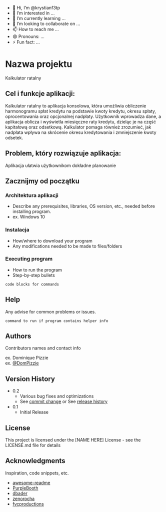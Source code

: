 - 👋 Hi, I’m @krystianf3tp
- 👀 I’m interested in ...
- 🌱 I’m currently learning ...
- 💞️ I’m looking to collaborate on ...
- 📫 How to reach me ...
- 😄 Pronouns: ...
- ⚡ Fun fact: ...

# Nazwa projektu

Kalkulator ratalny

## Cel i funkcje aplikacji:
Kalkulator ratalny to aplikacja konsolowa, która umożliwia obliczenie harmonogramu spłat kredytu na podstawie kwoty kredytu, okresu spłaty, oprocentowania oraz opcjonalnej nadpłaty. Użytkownik wprowadza dane, a aplikacja oblicza i wyświetla miesięczne raty kredytu, dzieląc je na część kapitałową oraz odsetkową. Kalkulator pomaga również zrozumieć, jak nadpłata wpływa na skrócenie okresu kredytowania i zmniejszenie kwoty odsetek.

## Problem, który rozwiązuje aplikacja:
Aplikacja ułatwia użytkownikom dokładne planowanie

## Zacznijmy od początku

### Architektura aplikacji

* Describe any prerequisites, libraries, OS version, etc., needed before installing program.
* ex. Windows 10

### Instalacja

* How/where to download your program
* Any modifications needed to be made to files/folders

### Executing program

* How to run the program
* Step-by-step bullets
```
code blocks for commands
```

## Help

Any advise for common problems or issues.
```
command to run if program contains helper info
```

## Authors

Contributors names and contact info

ex. Dominique Pizzie  
ex. [@DomPizzie](https://twitter.com/dompizzie)

## Version History

* 0.2
    * Various bug fixes and optimizations
    * See [commit change]() or See [release history]()
* 0.1
    * Initial Release

## License

This project is licensed under the [NAME HERE] License - see the LICENSE.md file for details

## Acknowledgments

Inspiration, code snippets, etc.
* [awesome-readme](https://github.com/matiassingers/awesome-readme)
* [PurpleBooth](https://gist.github.com/PurpleBooth/109311bb0361f32d87a2)
* [dbader](https://github.com/dbader/readme-template)
* [zenorocha](https://gist.github.com/zenorocha/4526327)
* [fvcproductions](https://gist.github.com/fvcproductions/1bfc2d4aecb01a834b46)
